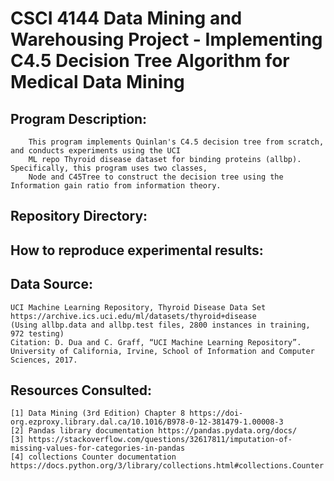 # CSCI 4144 Data Mining and Warehousing Project - Implementing C4.5 Decision Tree Algorithm for Medical Data Mining 

## Program Description:
        This program implements Quinlan's C4.5 decision tree from scratch, and conducts experiments using the UCI
        ML repo Thyroid disease dataset for binding proteins (allbp). Specifically, this program uses two classes,
        Node and C45Tree to construct the decision tree using the Information gain ratio from information theory.

## Repository Directory:


## How to reproduce experimental results:








## Data Source:
    UCI Machine Learning Repository, Thyroid Disease Data Set https://archive.ics.uci.edu/ml/datasets/thyroid+disease
    (Using allbp.data and allbp.test files, 2800 instances in training, 972 testing)
    Citation: D. Dua and C. Graff, “UCI Machine Learning Repository”. University of California, Irvine, School of Information and Computer      Sciences, 2017. 


## Resources Consulted:
    [1] Data Mining (3rd Edition) Chapter 8 https://doi-org.ezproxy.library.dal.ca/10.1016/B978-0-12-381479-1.00008-3
    [2] Pandas library documentation https://pandas.pydata.org/docs/
    [3] https://stackoverflow.com/questions/32617811/imputation-of-missing-values-for-categories-in-pandas
    [4] collections Counter documentation https://docs.python.org/3/library/collections.html#collections.Counter

